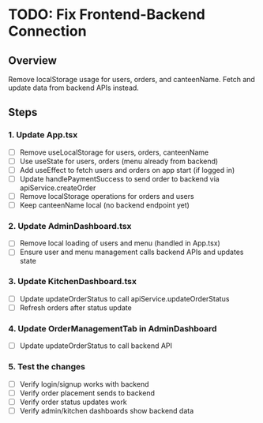 # TODO: Fix Frontend-Backend Connection

## Overview
Remove localStorage usage for users, orders, and canteenName. Fetch and update data from backend APIs instead.

## Steps

### 1. Update App.tsx
- [ ] Remove useLocalStorage for users, orders, canteenName
- [ ] Use useState for users, orders (menu already from backend)
- [ ] Add useEffect to fetch users and orders on app start (if logged in)
- [ ] Update handlePaymentSuccess to send order to backend via apiService.createOrder
- [ ] Remove localStorage operations for orders and users
- [ ] Keep canteenName local (no backend endpoint yet)

### 2. Update AdminDashboard.tsx
- [ ] Remove local loading of users and menu (handled in App.tsx)
- [ ] Ensure user and menu management calls backend APIs and updates state

### 3. Update KitchenDashboard.tsx
- [ ] Update updateOrderStatus to call apiService.updateOrderStatus
- [ ] Refresh orders after status update

### 4. Update OrderManagementTab in AdminDashboard
- [ ] Update updateOrderStatus to call backend API

### 5. Test the changes
- [ ] Verify login/signup works with backend
- [ ] Verify order placement sends to backend
- [ ] Verify order status updates work
- [ ] Verify admin/kitchen dashboards show backend data
